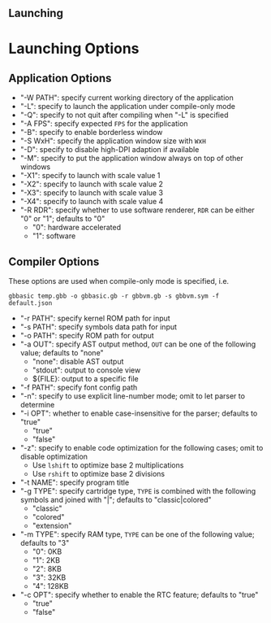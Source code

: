 ## Launching

# Launching Options

## Application Options

* "-W PATH": specify current working directory of the application
* "-L": specify to launch the application under compile-only mode
* "-Q": specify to not quit after compiling when "-L" is specified
* "-A FPS": specify expected `FPS` for the application
* "-B": specify to enable borderless window
* "-S WxH": specify the application window size with `W`x`H`
* "-D": specify to disable high-DPI adaption if available
* "-M": specify to put the application window always on top of other windows
* "-X1": specify to launch with scale value 1
* "-X2": specify to launch with scale value 2
* "-X3": specify to launch with scale value 3
* "-X4": specify to launch with scale value 4
* "-R RDR": specify whether to use software renderer, `RDR` can be either "0" or "1"; defaults to "0"
  * "0": hardware accelerated
  * "1": software

## Compiler Options

These options are used when compile-only mode is specified, i.e.

```shell
gbbasic temp.gbb -o gbbasic.gb -r gbbvm.gb -s gbbvm.sym -f default.json
```

* "-r PATH": specify kernel ROM path for input
* "-s PATH": specify symbols data path for input
* "-o PATH": specify ROM path for output
* "-a OUT": specify AST output method, `OUT` can be one of the following value; defaults to "none"
  * "none": disable AST output
  * "stdout": output to console view
  * ${FILE}: output to a specific file
* "-f PATH": specify font config path
* "-n": specify to use explicit line-number mode; omit to let parser to determine
* "-i OPT": whether to enable case-insensitive for the parser; defaults to "true"
  * "true"
  * "false"
* "-z": specify to enable code optimization for the following cases; omit to disable optimization
  * Use `lshift` to optimize base 2 multiplications
  * Use `rshift` to optimize base 2 divisions
* "-t NAME": specify program title
* "-g TYPE": specify cartridge type, `TYPE` is combined with the following symbols and joined with "|"; defaults to "classic|colored"
  * "classic"
  * "colored"
  * "extension"
* "-m TYPE": specify RAM type, `TYPE` can be one of the following value; defaults to "3"
  * "0": 0KB
  * "1": 2KB
  * "2": 8KB
  * "3": 32KB
  * "4": 128KB
* "-c OPT": specify whether to enable the RTC feature; defaults to "true"
  * "true"
  * "false"
